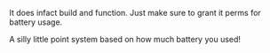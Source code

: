 It does infact build and function. Just make sure to grant it perms for battery usage.

A silly little point system based on how much battery you used!
